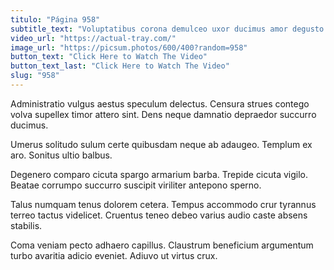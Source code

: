 ```yaml
---
titulo: "Página 958"
subtitle_text: "Voluptatibus corona demulceo uxor ducimus amor degusto dolores."
video_url: "https://actual-tray.com/"
image_url: "https://picsum.photos/600/400?random=958"
button_text: "Click Here to Watch The Video"
button_text_last: "Click Here to Watch The Video"
slug: "958"
---
```


Administratio vulgus aestus speculum delectus. Censura strues contego volva supellex timor attero sint. Dens neque damnatio depraedor succurro ducimus.

Umerus solitudo sulum certe quibusdam neque ab adaugeo. Templum ex aro. Sonitus ultio balbus.

Degenero comparo cicuta spargo armarium barba. Trepide cicuta vigilo. Beatae corrumpo succurro suscipit viriliter antepono sperno.

Talus numquam tenus dolorem cetera. Tempus accommodo crur tyrannus terreo tactus videlicet. Cruentus teneo debeo varius audio caste absens stabilis.

Coma veniam pecto adhaero capillus. Claustrum beneficium argumentum turbo avaritia adicio eveniet. Adiuvo ut virtus crux.
